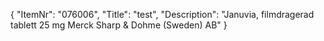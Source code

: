 {
  "ItemNr": "076006",
  "Title": "test",
  "Description": "Januvia, filmdragerad tablett 25 mg Merck Sharp & Dohme (Sweden) AB"
}